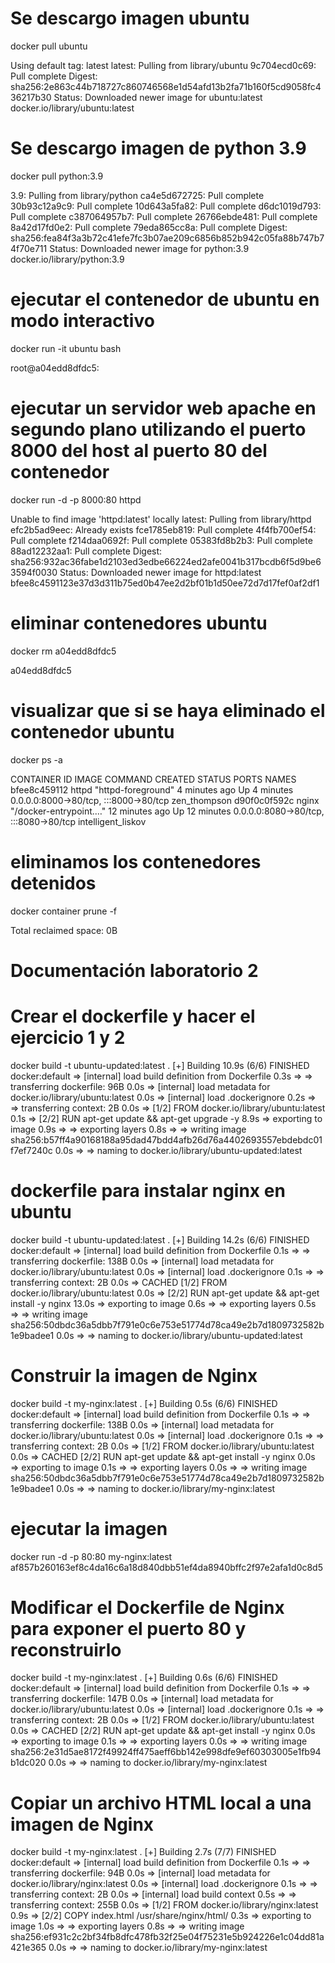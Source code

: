 # Se descargo imagen ubuntu
docker pull ubuntu

Using default tag: latest
latest: Pulling from library/ubuntu
9c704ecd0c69: Pull complete 
Digest: sha256:2e863c44b718727c860746568e1d54afd13b2fa71b160f5cd9058fc436217b30
Status: Downloaded newer image for ubuntu:latest
docker.io/library/ubuntu:latest

# Se descargo imagen de python 3.9
docker pull python:3.9

3.9: Pulling from library/python
ca4e5d672725: Pull complete 
30b93c12a9c9: Pull complete 
10d643a5fa82: Pull complete 
d6dc1019d793: Pull complete 
c387064957b7: Pull complete 
26766ebde481: Pull complete 
8a42d17fd0e2: Pull complete 
79eda865cc8a: Pull complete 
Digest: sha256:fea84f3a3b72c41efe7fc3b07ae209c6856b852b942c05fa88b747b74f70e711
Status: Downloaded newer image for python:3.9
docker.io/library/python:3.9

# ejecutar el contenedor de ubuntu en modo interactivo
docker run -it ubuntu bash

root@a04edd8dfdc5:

# ejecutar un servidor web apache en segundo plano utilizando el puerto 8000 del host al puerto 80 del contenedor
docker run -d -p 8000:80 httpd

Unable to find image 'httpd:latest' locally
latest: Pulling from library/httpd
efc2b5ad9eec: Already exists 
fce1785eb819: Pull complete 
4f4fb700ef54: Pull complete 
f214daa0692f: Pull complete 
05383fd8b2b3: Pull complete 
88ad12232aa1: Pull complete 
Digest: sha256:932ac36fabe1d2103ed3edbe66224ed2afe0041b317bcdb6f5d9be63594f0030
Status: Downloaded newer image for httpd:latest
bfee8c4591123e37d3d311b75ed0b47ee2d2bf01b1d50ee72d7d17fef0af2df1

# eliminar contenedores ubuntu
docker rm a04edd8dfdc5

a04edd8dfdc5

# visualizar que si se haya eliminado el contenedor ubuntu 
docker ps -a

CONTAINER ID   IMAGE     COMMAND                  CREATED          STATUS          PORTS                                   NAMES
bfee8c459112   httpd     "httpd-foreground"       4 minutes ago    Up 4 minutes    0.0.0.0:8000->80/tcp, :::8000->80/tcp   zen_thompson
d90f0c0f592c   nginx     "/docker-entrypoint.…"   12 minutes ago   Up 12 minutes   0.0.0.0:8080->80/tcp, :::8080->80/tcp   intelligent_liskov

# eliminamos los contenedores detenidos
docker container prune -f

Total reclaimed space: 0B       

# Documentación laboratorio 2

# Crear el dockerfile y hacer el ejercicio 1 y 2 

docker build -t ubuntu-updated:latest .
[+] Building 10.9s (6/6) FINISHED                                                                                                                docker:default
 => [internal] load build definition from Dockerfile                                                                                                       0.3s
 => => transferring dockerfile: 96B                                                                                                                        0.0s
 => [internal] load metadata for docker.io/library/ubuntu:latest                                                                                           0.0s
 => [internal] load .dockerignore                                                                                                                          0.2s
 => => transferring context: 2B                                                                                                                            0.0s
 => [1/2] FROM docker.io/library/ubuntu:latest                                                                                                             0.1s
 => [2/2] RUN apt-get update && apt-get upgrade -y                                                                                                         8.9s
 => exporting to image                                                                                                                                     0.9s
 => => exporting layers                                                                                                                                    0.8s
 => => writing image sha256:b57ff4a90168188a95dad47bdd4afb26d76a4402693557ebdebdc01f7ef7240c                                                               0.0s
 => => naming to docker.io/library/ubuntu-updated:latest


# dockerfile para instalar nginx en ubuntu

docker build -t ubuntu-updated:latest .
[+] Building 14.2s (6/6) FINISHED                                                                                                                docker:default
 => [internal] load build definition from Dockerfile                                                                                                       0.1s
 => => transferring dockerfile: 138B                                                                                                                       0.0s
 => [internal] load metadata for docker.io/library/ubuntu:latest                                                                                           0.0s
 => [internal] load .dockerignore                                                                                                                          0.1s
 => => transferring context: 2B                                                                                                                            0.0s
 => CACHED [1/2] FROM docker.io/library/ubuntu:latest                                                                                                      0.0s
 => [2/2] RUN apt-get update && apt-get install -y nginx                                                                                                  13.0s
 => exporting to image                                                                                                                                     0.6s
 => => exporting layers                                                                                                                                    0.5s
 => => writing image sha256:50dbdc36a5dbb7f791e0c6e753e51774d78ca49e2b7d1809732582b1e9badee1                                                               0.0s
 => => naming to docker.io/library/ubuntu-updated:latest      


 # Construir la imagen de Nginx

 docker build -t my-nginx:latest .
[+] Building 0.5s (6/6) FINISHED                                                                                                                 docker:default
 => [internal] load build definition from Dockerfile                                                                                                       0.1s
 => => transferring dockerfile: 138B                                                                                                                       0.0s
 => [internal] load metadata for docker.io/library/ubuntu:latest                                                                                           0.0s
 => [internal] load .dockerignore                                                                                                                          0.1s
 => => transferring context: 2B                                                                                                                            0.0s
 => [1/2] FROM docker.io/library/ubuntu:latest                                                                                                             0.0s
 => CACHED [2/2] RUN apt-get update && apt-get install -y nginx                                                                                            0.0s
 => exporting to image                                                                                                                                     0.1s
 => => exporting layers                                                                                                                                    0.0s
 => => writing image sha256:50dbdc36a5dbb7f791e0c6e753e51774d78ca49e2b7d1809732582b1e9badee1                                                               0.0s
 => => naming to docker.io/library/my-nginx:latest           

# ejecutar la imagen 

docker run -d -p 80:80 my-nginx:latest
af857b260163ef8c4da16c6a18d840dbb51ef4da8940bffc2f97e2afa1d0c8d5


# Modificar el Dockerfile de Nginx para exponer el puerto 80 y reconstruirlo

 docker build -t my-nginx:latest .
[+] Building 0.6s (6/6) FINISHED                                                                                                                 docker:default
 => [internal] load build definition from Dockerfile                                                                                                       0.1s
 => => transferring dockerfile: 147B                                                                                                                       0.0s
 => [internal] load metadata for docker.io/library/ubuntu:latest                                                                                           0.0s
 => [internal] load .dockerignore                                                                                                                          0.1s
 => => transferring context: 2B                                                                                                                            0.0s
 => [1/2] FROM docker.io/library/ubuntu:latest                                                                                                             0.0s
 => CACHED [2/2] RUN apt-get update && apt-get install -y nginx                                                                                            0.0s
 => exporting to image                                                                                                                                     0.1s
 => => exporting layers                                                                                                                                    0.0s
 => => writing image sha256:2e31d5ae8172f49924ff475aeff6bb142e998dfe9ef60303005e1fb94b1dc020                                                               0.0s
 => => naming to docker.io/library/my-nginx:latest 

 
 # Copiar un archivo HTML local a una imagen de Nginx

 docker build -t my-nginx:latest .
[+] Building 2.7s (7/7) FINISHED                                                                                                      docker:default
 => [internal] load build definition from Dockerfile                                                                                            0.1s
 => => transferring dockerfile: 94B                                                                                                             0.0s
 => [internal] load metadata for docker.io/library/nginx:latest                                                                                 0.0s
 => [internal] load .dockerignore                                                                                                               0.1s
 => => transferring context: 2B                                                                                                                 0.0s
 => [internal] load build context                                                                                                               0.5s
 => => transferring context: 255B                                                                                                               0.0s
 => [1/2] FROM docker.io/library/nginx:latest                                                                                                   0.9s
 => [2/2] COPY index.html /usr/share/nginx/html/                                                                                                0.3s
 => exporting to image                                                                                                                          1.0s
 => => exporting layers                                                                                                                         0.8s
 => => writing image sha256:ef931c2c2bf34fb8dfc478fb32f25e04f75231e5b924226e1c04dd81a421e365                                                    0.0s
 => => naming to docker.io/library/my-nginx:latest           